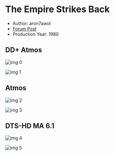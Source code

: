 # The Empire Strikes Back

* Author: aron7awol
* [Forum Post](https://www.avsforum.com/threads/bass-eq-for-filtered-movies.2995212/post-56914188)
* Production Year: 1980

## DD+ Atmos

![img 0](https://i.imgur.com/56wtqxc.jpg)

![img 1](https://i.imgur.com/ZVsqmfH.png)

## Atmos

![img 2](https://i.imgur.com/56wtqxc.jpg)

![img 3](https://i.imgur.com/ZVsqmfH.png)

## DTS-HD MA 6.1

![img 4](https://i.imgur.com/4UuxAAz.jpg)

![img 5](https://i.imgur.com/XZnKAx5.jpg)

